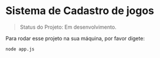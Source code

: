 <h1>Sistema de Cadastro de jogos</h1>

> Status do Projeto: Em desenvolvimento.

Para rodar esse projeto na sua máquina, por favor digete:
```
node app.js
```
